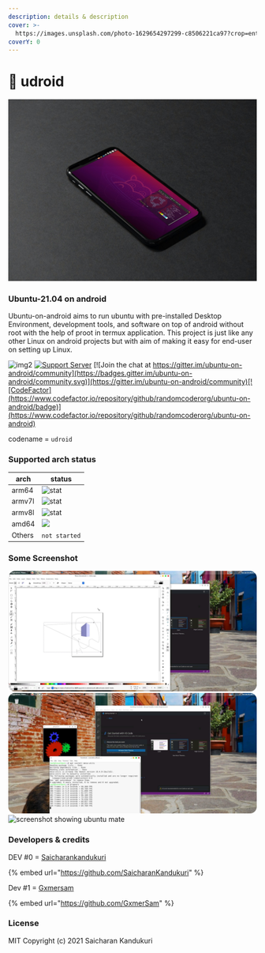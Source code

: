 ```yaml
---
description: details & description
cover: >-
  https://images.unsplash.com/photo-1629654297299-c8506221ca97?crop=entropy&cs=srgb&fm=jpg&ixid=MnwxOTcwMjR8MHwxfHNlYXJjaHw0fHxsaW51eHxlbnwwfHx8fDE2MzU4NTk1Njc&ixlib=rb-1.2.1&q=85
coverY: 0
---
```


# 🐧 udroid

![a rendered image showing udroid ubuntu mate desktop environment running on smartphone ](<.gitbook/assets/banner (1).jpg>)

### Ubuntu-21.04 on android

Ubuntu-on-android aims to run ubuntu with pre-installed Desktop Environment, development tools, and software on top of android without root with the help of proot in termux application. This project is just like any other Linux on android projects but with aim of making it easy for end-user on setting up Linux.

&#x20;![img2](https://badges.frapsoft.com/os/v1/open-source.svg?v=103) [![Support Server](https://img.shields.io/discord/892727774828199976?color=blue\&label=join%20%23udroid\&logo=discord\&logoColor=white\&style=for-the-badge)](https://discord.gg/h7wZ9BfbU9) [![Join the chat at https://gitter.im/ubuntu-on-android/community](https://badges.gitter.im/ubuntu-on-android/community.svg)](https://gitter.im/ubuntu-on-android/community)[![CodeFactor](https://www.codefactor.io/repository/github/randomcoderorg/ubuntu-on-android/badge)](https://www.codefactor.io/repository/github/randomcoderorg/ubuntu-on-android)

codename = `udroid`

### Supported arch status

| arch   | status                                                                                                                               |
| ------ | ------------------------------------------------------------------------------------------------------------------------------------ |
| arm64  | ![stat](https://img.shields.io/badge/-installable-brightgreen)                                                                       |
| armv7l | <mark style="color:orange;"></mark>![stat](https://img.shields.io/badge/-installable-brightgreen)<mark style="color:orange;"></mark> |
| armv8l | ![stat](https://img.shields.io/badge/-partially%20supported-orange)                                                                  |
| amd64  | ![](https://img.shields.io/badge/-inprogress-blue)                                                                                   |
| Others | `not started`                                                                                                                        |


### Some Screenshot

![screenshot showing udroid with pre-installed xfce4 using libreoffice draw app](.gitbook/assets/three.png) ![screenshot showing udroid with pre-installed xfce4 using vscode and glxgeras running ](<.gitbook/assets/four (1).png>) ![screenshot showing ubuntu mate](<.gitbook/assets/IMG\_20211014\_084106 (1).jpg>)

 
### Developers & credits

DEV #0 = [Saicharankandukuri](https://github.com/SaicharanKandukuri)

{% embed url="https://github.com/SaicharanKandukuri" %}

Dev #1 = [Gxmersam](https://github.com/GxmerSam)

{% embed url="https://github.com/GxmerSam" %}

### License

MIT Copyright (c) 2021 Saicharan Kandukuri
